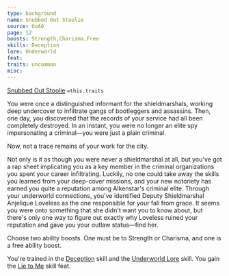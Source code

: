 ```yaml
---
type: background
name: Snubbed Out Stoolie 
source: OoA0
page: 12
boosts: Strength,Charisma,Free
skills: Deception
lore: Underworld
feat: 
traits: uncommon
misc: 
---
```


[Snubbed Out Stoolie](###%20Snubbed%20Out%20Stoolie)
`=this.traits`


You were once a distinguished informant for the shieldmarshals, working deep undercover to infiltrate gangs of bootleggers and assassins. Then, one day, you discovered that the records of your service had all been completely destroyed. In an instant, you were no longer an elite spy impersonating a criminal—you were just a plain criminal.

Now, not a trace remains of your work for the city.

Not only is it as though you were never a shieldmarshal at all, but you've got a rap sheet implicating you as a key member in the criminal organizations you spent your career infiltrating. Luckily, no one could take away the skills you learned from your deep-cover missions, and your new notoriety has earned you quite a reputation among Alkenstar's criminal elite. Through your underworld connections, you've identified Deputy Shieldmarshal Anjelique Loveless as the one responsible for your fall from grace. It seems you were onto something that she didn't want you to know about, but there's only one way to figure out exactly why Loveless ruined your reputation and gave you your outlaw status—find her.

Choose two ability boosts. One must be to Strength or Charisma, and one is a free ability boost.

You're trained in the [Deception](Deception) skill and the [Underworld Lore](Underworld%20Lore) skill. You gain the [Lie to Me](Lie%20to%20Me) skill feat.

